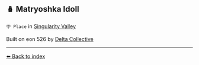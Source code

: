 ## 🪆 Matryoshka Idoll

`🪧 Place` in [Singularity Valley](https://zeithalt.github.io/r/singularity_valley.html)

Built on eon 526 by [Delta Collective](https://zeithalt.github.io/r/delta_collective.html)


----------
[⬅️ Back to index](/index.md#b751_s)